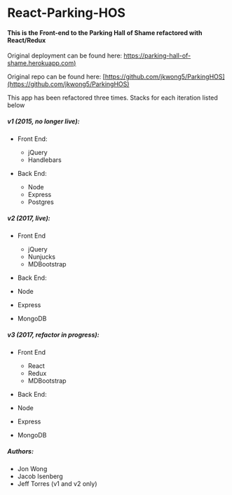 # React-Parking-HOS

#### This is the Front-end to the Parking Hall of Shame refactored with React/Redux ####

Original deployment can be found here:
[https://parking-hall-of-shame.herokuapp.com)](https://parking-hall-of-shame.herokuapp.com)

Original repo can be found here: [https://github.com/jkwong5/ParkingHOS](https://github.com/jkwong5/ParkingHOS)

This app has been refactored three times. Stacks for each iteration listed below

##### v1 (2015, no longer live): #####

- Front End:
    - jQuery
    - Handlebars


 - Back End:
    - Node
    - Express
    - Postgres

##### v2 (2017, live): #####

- Front End
  - jQuery
  - Nunjucks
  - MDBootstrap


 - Back End:
  - Node
  - Express
  - MongoDB

##### v3 (2017, refactor in progress): #####

- Front End
  - React
  - Redux
  - MDBootstrap


 - Back End:
  - Node
  - Express
  - MongoDB



##### Authors:
  - Jon Wong
  - Jacob Isenberg
  - Jeff Torres (v1 and v2 only)
